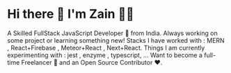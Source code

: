 # Hi there 👋  I'm Zain 👨‍💻 

<link ahref="https://www.instagram.com/"/>

A Skilled FullStack JavaScript Developer 🚀 from India. Always working on some project or learning something new!
Stacks I have worked with : MERN , React+Firebase , Meteor+React , Next+React.
Things I am currently experimenting with : jest , enzyme , typescript, ...
Want to become a full-time Freelancer 💸 and an Open Source Contributor ❤️.
